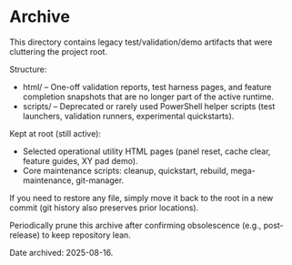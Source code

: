 # Archive

This directory contains legacy test/validation/demo artifacts that were cluttering the project root.

Structure:
* html/ – One-off validation reports, test harness pages, and feature completion snapshots that are no longer part of the active runtime.
* scripts/ – Deprecated or rarely used PowerShell helper scripts (test launchers, validation runners, experimental quickstarts).

Kept at root (still active):
* Selected operational utility HTML pages (panel reset, cache clear, feature guides, XY pad demo).
* Core maintenance scripts: cleanup, quickstart, rebuild, mega-maintenance, git-manager.

If you need to restore any file, simply move it back to the root in a new commit (git history also preserves prior locations).

Periodically prune this archive after confirming obsolescence (e.g., post-release) to keep repository lean.

Date archived: 2025-08-16.
